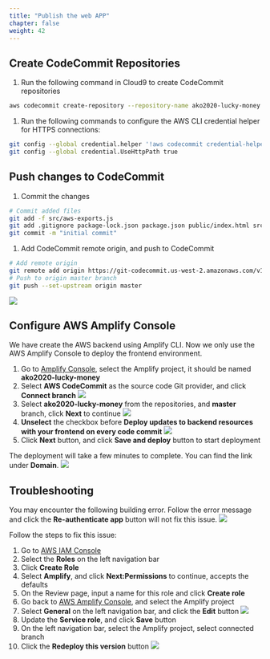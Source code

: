 ```yaml
---
title: "Publish the web APP"
chapter: false
weight: 42
---
```


## Create CodeCommit Repositories

1. Run the following command in Cloud9 to create CodeCommit repositories
```bash
aws codecommit create-repository --repository-name ako2020-lucky-money
```

1. Run the following commands to configure the AWS CLI credential helper for HTTPS connections:
```bash
git config --global credential.helper '!aws codecommit credential-helper $@'
git config --global credential.UseHttpPath true
```

## Push changes to CodeCommit

1. Commit the changes 
```bash
# Commit added files
git add -f src/aws-exports.js
git add .gitignore package-lock.json package.json public/index.html src/App.js src/index.js amplify/ public/images/ src/components/
git commit -m "initial commit"
```

1. Add CodeCommit remote origin, and push to CodeCommit
```bash
# Add remote origin
git remote add origin https://git-codecommit.us-west-2.amazonaws.com/v1/repos/ako2020-lucky-money
# Push to origin master branch
git push --set-upstream origin master
```
![](/images/addAR/git_push.png)

## Configure AWS Amplify Console

We have create the AWS backend using Amplify CLI. Now we only use the AWS Amplify Console to deploy the frontend environment.

1. Go to [Amplify Console](https://us-west-2.console.aws.amazon.com/amplify/home?region=us-west-2#/), select the Amplify project, it should be named **ako2020-lucky-money**
1. Select **AWS CodeCommit** as the source code Git provider, and click **Connect branch**
![](/images/addAR/amplify_codecommit.png)
1. Select **ako2020-lucky-money** from the repositories, and **master** branch, click **Next** to continue
![](/images/addAR/amplify_codecommit_select.png)
1. **Unselect** the checkbox before **Deploy updates to backend resources with your frontend on every code commit**
![](/images/addAR/amplify_ignore_backend.png)
1. Click **Next** button, and click **Save and deploy** button to start deployment

The deployment will take a few minutes to complete. You can find the link under **Domain**.
![](/images/addAR/amplify_link.png)

## Troubleshooting

You may encounter the following building error. Follow the error message and click the **Re-authenticate app** button will not fix this issue.
![](/images/addAR/amplify_build_error.png)

Follow the steps to fix this issue:

1. Go to [AWS IAM Console](https://console.aws.amazon.com/iam/home?region=us-west-2#)
1. Select the **Roles** on the left navigation bar
1. Click **Create Role**
1. Select **Amplify**, and click **Next:Permissions** to continue, accepts the defaults
1. On the Review page, input a name for this role and click **Create role**
1. Go back to [AWS Amplify Console](https://us-west-2.console.aws.amazon.com/amplify/home?region=us-west-2#/), and select the Amplify project
1. Select **General** on the left navigation bar, and click the **Edit** button
![](/images/addAR/amplify_update_edit.png)
1. Update the **Service role**, and click **Save** button
1. On the left navigation bar, select the Amplify project, select connected branch
1. Click the **Redeploy this version** button
![](/images/addAR/amplify_redeploy.png)





